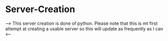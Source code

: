 # Server-Creation
--> This server creation is done of python. Please note that this is mt first attempt at creating a usable server so this will update as frequently as I can <--
